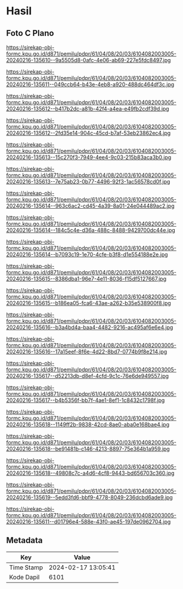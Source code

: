 # Hasil

## Foto C Plano

https://sirekap-obj-formc.kpu.go.id/d871/pemilu/pdpr/61/04/08/20/03/6104082003005-20240216-135610--9a5505d8-0afc-4e06-ab69-227e5fdc8497.jpg

https://sirekap-obj-formc.kpu.go.id/d871/pemilu/pdpr/61/04/08/20/03/6104082003005-20240216-135611--049ccb64-b43e-4eb8-a920-488dc464df3c.jpg

https://sirekap-obj-formc.kpu.go.id/d871/pemilu/pdpr/61/04/08/20/03/6104082003005-20240216-135612--b417b2dc-a81b-42f4-a4ea-e49fb2cdf39d.jpg

https://sirekap-obj-formc.kpu.go.id/d871/pemilu/pdpr/61/04/08/20/03/6104082003005-20240216-135612--2fd35e14-904c-45cd-b7af-53eb23862ec4.jpg

https://sirekap-obj-formc.kpu.go.id/d871/pemilu/pdpr/61/04/08/20/03/6104082003005-20240216-135613--15c270f3-7949-4ee4-9c03-215b83aca3b0.jpg

https://sirekap-obj-formc.kpu.go.id/d871/pemilu/pdpr/61/04/08/20/03/6104082003005-20240216-135613--7e75ab23-0b77-4496-92f3-1ac56578cd0f.jpg

https://sirekap-obj-formc.kpu.go.id/d871/pemilu/pdpr/61/04/08/20/03/6104082003005-20240216-135614--963c6ac2-cd45-4a39-8a01-24e044489ac2.jpg

https://sirekap-obj-formc.kpu.go.id/d871/pemilu/pdpr/61/04/08/20/03/6104082003005-20240216-135614--184c5c4e-d36a-488c-8488-9429700dc44e.jpg

https://sirekap-obj-formc.kpu.go.id/d871/pemilu/pdpr/61/04/08/20/03/6104082003005-20240216-135614--b7093c19-1e70-4cfe-b3f8-d1e554188e2e.jpg

https://sirekap-obj-formc.kpu.go.id/d871/pemilu/pdpr/61/04/08/20/03/6104082003005-20240216-135615--8386dba1-96e7-4e11-8036-f15df5127667.jpg

https://sirekap-obj-formc.kpu.go.id/d871/pemilu/pdpr/61/04/08/20/03/6104082003005-20240216-135615--b186ea05-fca6-43ae-a262-b35e538900f8.jpg

https://sirekap-obj-formc.kpu.go.id/d871/pemilu/pdpr/61/04/08/20/03/6104082003005-20240216-135616--b3a4bd4a-baa4-4482-9216-ac495af6e6e4.jpg

https://sirekap-obj-formc.kpu.go.id/d871/pemilu/pdpr/61/04/08/20/03/6104082003005-20240216-135616--17a15eef-8f6e-4d22-8bd7-0774b9f8e214.jpg

https://sirekap-obj-formc.kpu.go.id/d871/pemilu/pdpr/61/04/08/20/03/6104082003005-20240216-135617--d52213db-d8ef-4cfd-9c1c-76e6de949557.jpg

https://sirekap-obj-formc.kpu.go.id/d871/pemilu/pdpr/61/04/08/20/03/6104082003005-20240216-135617--b4b5356f-bb7f-4ae1-8ef1-1c8432c1798f.jpg

https://sirekap-obj-formc.kpu.go.id/d871/pemilu/pdpr/61/04/08/20/03/6104082003005-20240216-135618--1149ff2b-9838-42cd-8ae0-aba0e168bae4.jpg

https://sirekap-obj-formc.kpu.go.id/d871/pemilu/pdpr/61/04/08/20/03/6104082003005-20240216-135618--be91481b-c146-4213-8897-75e364b1a959.jpg

https://sirekap-obj-formc.kpu.go.id/d871/pemilu/pdpr/61/04/08/20/03/6104082003005-20240216-135618--49808c7c-a4d6-4cf8-9443-bd656703c360.jpg

https://sirekap-obj-formc.kpu.go.id/d871/pemilu/pdpr/61/04/08/20/03/6104082003005-20240216-135619--5edd3fd6-bbf9-4778-8049-236dcbd6ade9.jpg

https://sirekap-obj-formc.kpu.go.id/d871/pemilu/pdpr/61/04/08/20/03/6104082003005-20240216-135611--d01796e4-588e-43f0-ae45-197de0962704.jpg


## Metadata

| Key        | Value               |
| ---------- | ------------------- |
| Time Stamp | 2024-02-17 13:05:41 |
| Kode Dapil | 6101                |



